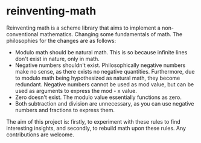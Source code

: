 # reinventing-math

Reinventing math is a scheme library that aims to implement a non-conventional mathematics.
Changing some fundamentals of math. The philosophies for the changes are as follows:

* Modulo math should be natural math. This is so because infinite lines don't exist in nature, only in math.
* Negative numbers shouldn't exist. Philosophically negative numbers make no sense, as there exists no negative quantities.
Furthermore, due to modulo math being hypothesized as natural math, they become redundant.
Negative numbers cannot be used as mod value, but can be used as arguments to express the mod - x value.
* Zero doesn't exist. The modulo value essentially functions as zero.
* Both subtraction and division are unnecessary, as you can use negative numbers and fractions to express them.

The aim of this project is: firstly, to experiment with these rules to find interesting insights, 
and secondly, to rebuild math upon these rules. Any contributions are welcome.
